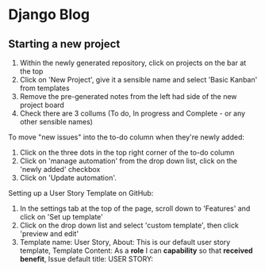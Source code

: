 # Django Blog

## Starting a new project
1. Within the newly generated repository, click on projects on the bar at the top
2. Click on 'New Project', give it a sensible name and select 'Basic Kanban' from templates
3. Remove the pre-generated notes from the left had side of the new project board
4. Check there are 3 collums (To do, In progress and Complete - or any other sensible names)

To move "new issues" into  the to-do column when they're newly added:
1. Click on the three dots in the top right corner of the to-do column
2. Click on 'manage automation' from the drop down list, click on the 'newly added' checkbox
3. Click on 'Update automation'.

Setting up a User Story Template on GitHub:
1. In the settings tab at the top of the page, scroll down to 'Features' and click on 'Set up template'
2. Click on the drop down list and select 'custom template', then click 'preview and edit'
3. Template name: User Story, About: This is our default user story template, Template Content: As a **role** I can **capability** so that **received benefit**, Issue default title: USER STORY: <title>
4. Click on the 'X' in the top right corner of this field, and then click on 'Propose Changes'
5. Write a suitable commit message such as 'Add a new user story temple' and commit the changes

To use the new template:
1. Click on 'Issues' at the top of the page and select 'New Issue', then click 'get started' on the template you just created
2. Add user stories to the template:
    <ol>
        <li>View post list: As a Site User I can view a list of posts so that I can select one to read</li>
        <li>Open a post: As a Site User I can click on a post so that I can read the full text</li>
        <li>View likes: As a Site User / Admin I can view the number of likes on each post so that I can see which is the most popular or viral</li>
        <li>View comments: As a Site User / Admin I can view comments on an individual post so that I can read the conversation</li>
        <li>Account registration: As a Site User I can register an account so that I can comment and like</li>
        <li>Comment on a post: As a Site User I can leave comments on a post so that I can be involved in the conversation</li>
        <li>Like / Unlike: As a Site User I can like or unlike a post so that I can interact with the content</li>
        <li>Manage posts: As a Site Admin I can create, read, update and delete posts so that I can manage my blog content</li>
        <li>Create drafts: As a Site Admin I can create draft posts so that I can finish writing the content later</li>
        <li>Approve comments: As a Site Admin I can approve or disapprove comments so that I can filter out objectionable comments</li>
    </ol>
3. When the title and main body have been filled, click on 'Projects' on the right hand side and select the prjoct to link the issue to.

## New Project Checklist
1. Install Django and the supporting libraries
2. Create a new blank django project and app
3. Set our project to use PostgreSQL and Clouinary
4. Deploy our new empty projct to Heroku

### Install Django and the supporting libraries
> pip3 install django gunicorn<br>
> pip3 install dj_database_url psycopg2<br>
> pip3 install dj3-cloudinary-storage<br>
> pip3 freeze --local > requirements.txt<br>

### Create a new blank django project and app
> django-admin startproject {project_name} .<br>
> python3 manage.py startapp blog

Now we need to add the newly created 'blog' app to the list of installed apps in settings.py
1. Navigate to settings.py
2. At the end of the INSTALLED_APPS list, add "'blog',"
3. Make migrations:
> python3 manage.py migrate


### Set up project to use PostgreSQL and Clouinary

<strong>NOTE: If you get the error below during the steps to deployment:</strong>
django.db.utils.OperationalError: FATAL: role "somerandomletters" does not exist<br>
Run the following command in the terminal to fix it: "unset PGHOSTADDR"

<strong>PostgreSQL</strong>

1. Create a new app on Heroku
2. In the resources tab, search for Postgres in the add-ons box
3. Click on the settings tab and reveal config vars, copy the value of DATABASE_URL
4. At the same level as requirements.txt create a file called 'env.py'
5. Within the env.py, import os, and set up the DATABASE_URL and SECRET_KEY variables to match those in Heroku (generate a secret key from https://miniwebtool.com/django-secret-key-generator/)
6. In settings.py, import os, import dj_database_url, and set an if statement to retrieve the env.py file 
7. Remove the string in the SECRET_KEY variable and replace with os.environ.get('SECRET_KEY')
8. Comment out the DATABASES section in settings.py
9. Make mirgrations: python3 manage.py migrate

<strong>Cloudinary</strong>

1. Log in/Sign up to cloudinary and navigate to the dashboard
2. Copy the API Environment Variable key to the clipbaord
3. Make a new environ in env.py and copy in the URL (removing "CLOUDINARY_URL =" from the beginning)
4. Paste the URL into the Heroku config vars as well
5. In the Heroku config vars add: DISABLE_COLLECTSTATIC and set the value to '1'
6. In the INSTALLED_APPS section above the static files string, add "cloudinary_storage" and above blog, add "cloudinary"
7. Towards the bottom of settings.py in the static files section, add the following:
    <ol>
        <li>STATICFILES_STORAGE = 'cloudinary_storage.storage.StaticHashedCloudinaryStorage'</li>
        <li>STATICFILES_DIRS = [os.path.join(BASE_DIR, 'static')]</li>
        <li>STATIC_ROOT = os.path.join(BASE_DIR, 'staticfiles')</li>
        <li>MEDIA_URL = '/media/'</li>
        <li>DEFAULT_FILE_STORAGE = 'cloudinary_storage.storage.MediaCloudinaryStorage'</li>
    </ol>
8. In the buildpaths section of settings.py add: TEMPLATES_DIR = os.path.join(BASE_DIR, 'templates')
9. In the templates section of settings.py for the DIRS key, add the following value: [TEMPLATES_DIR]
10. Add the heroku app into the ALLOWED_HOSTS section: {app_name}.herokuapp.com and add localhost so we can run it locally
11. Create the following directories/folders in the top level (same as requirements.txt): media, static, templates
12. Add a Procfile in the top level of the repository and add the following: web: gunicorn {project_name}.wsgi
13. Deploy via heroku dashboard or via CLI

## Creating our database entity-relationship-diagrams

<img src="readmeimages/posts.png"><br>
<img src="readmeimages/comment.png">

## Creating our database models

1. In models.py, from django.contrib.auth.models import User, from cloudinary.models import CloudinaryField
2. Create the classes needed to fulful all criteria of the ERDs (see models.py for code)
3. python3 manage.py makemigrations
4. python3 manage.py migrate


## Building the admin site

> python3 manage.py createsuperuser
> python3 manage.py runserver

At the end of the URL in the web-browser type /admin and log in using the credentials created

1. Open the admin.py file and at the top, from .models import Post
2. Underneath the imports: @admin.register(Post)

> pip3 install django-summernote
UPDATE THE REQUIREMENTS.TXT FILE: pip3 freeze --local > requirements.txt

Update the INSTALLED_APPS in settings.py with 'django_summernote'

In urls.py update the django.url import with ', include'
In admin.py, from django_summernote.admin import SummernoteModelAdmin

See admin.py for code
Add class for comment control in admin panel

In the project panel on GitHub, move manage posts, approve comments and create drafts into the 'done collumn'.


## View Creation Checklist

### New View Checklist!
1. Create the view code
2. Create a template to render the view
3. Connect up our urls in urls.py

In the project panel on GitHub, move view likes, site pagination and view post list into the 'In progress collumn'.

1. Open up views.py
2. from django.views import generic

See views.py for code for class 
Create templates from https://github.com/Code-Institute-Solutions/django-blog-starter-files
Copy over style.css also. 


## Creating our first view

Create a file in the blog directory called 'urls.py'(blog dir)
(see this file for code)
Update the urlpatterns in urls.py(DeannaCarina dir)


## The Post Detail view

1. In views.py update the django.views import with 'View' and django.shortcuts with 'get_object_or_404'
2. Add the PostDetail class to the file (see code there)
3. Put necessary placeholders into the post_detail.html file to be able to view content (see there for code)
4. In urls.py(blog dir), add the new urlpattern 'path('<slug:slug>/', views.PostDetail.as_view(), name='post_detail'),'
5. Add the post detail URL into our index.html file,  
6. In post_detail.html, add all necessary placeholders to populate the page (see there for code)


## Authorisation

1. pip3 install django-allauth
2. pip3 freeze --local > requirements.txt
3. In urls.py (DeannaCarina dir) in the urlpatterns list add: path('accounts/', include('allauth.urls')),
4. In settings.py add: 'django.contrib.sites', 'allauth', 'allauth.account' and 'allauth.socialaccount' to installed apps
5. Below the INSTALLED_APPS variable, add a 'SITE_ID' variable with value of 1.
6. Below the SITE_ID variable add the redirect to home page for logged in/out users LOG{IN/OUT}_REDIRECT_URL = '/'
7. python3 manage.py migrate
8. python3 manage.py runserver (make sure logged out of admin panel)
9. direct to /accounts/signup
10. Wire up the logout button: Go into base.html and change the href in logout, register and login to redirect to relevant pages
11. Test by signing up, loging out and loging back in.

12. IN CLI: ls ../.pip-modules/lib (this is to check python version - whichever version it is, use that in the next command)
13. IN CLI: cp -r ../.pip-modules/lib/python3.8/site-packages/allauth/templates/* ./templates
14. Navigate to account in the templates folder and go to login.html
15. In the 'extends from' remove 'account/' so it just extends from base.html
16. Delete from line 12 to line 31 as we don't need it for this project and remove the first endif
17. Delete the forgot password anchor as we won't need it in this project
18. See login.html for new code for layout and styling.
19. Carry out same steps for logout.html and signup.html


## Commenting

1. pip3 install django-crispy-forms
2. pip3 freeze --local > requirements.txt
3. In settings.py add: 'crispy_forms' to installed apps
4. Tell 'crispy' to use bootstrap classes for formatting with CRISPY_TEMPLATE_PACK = 'bootstrap4' under the login/out redirects
5. In the blog dir, create a file called forms.py
6. Add imports to file (see forms.py for code) and add the CommentForm class

7. In views.py from .forms import CommentForm
8. Add "comment_form": CommentForm() to the render of PostDetail class
9. To get te form to display: go to post_detail.html
10. Inside the block content add '{% load crispy_forms_tags %}'
11. Add code for authorising comment (see there for code lines 83-98)
12. Run the server - when attempting to comment, console should throw a POST 405 error

13. In views.py, copy the whole 'get' def and paste underneat with same indentation, change 'get' to 'post'
14. Before the template is return render, add in a new varibale called 'comment_form' and give it the value 'CommentForm(data=request.POST)'
15. Below this varibale, check for form being valid (see there for code), add the if-else statement (see there for code)
16. Add the "commented": False key-value to the get def.

17. Refresh the server and it should say that there's a comment waiting approval.
18. Log out of the page, go to admin panel and login in as admin, go into the comments section and tick the box next to the comment. Select from the drop down list to approve comments.
19. Log out of admin and back in to new user - comment should now be visible!


## Likes

1. In views.py Create the class-based view called 'PostLike' which inherits from 'view' (see there for code)
2. In views.py from from django.http import HttpResponseRedirect
3. In views.py add reverse to the django.shortcuts imports
4. In views.py within the new class-based view return 'HttpResponseRedirect(reverse('post_detail', args=[slug]))'
5. In post_detail.html set up the code to allow authenticated users to like a post (see there for code lines 38-61)
6. In urls.py (blog dir), connect up the url: 'path('like/<slug:slug>', views.PostLike.as_view(), name='post_like'),'


## Messages

1. 